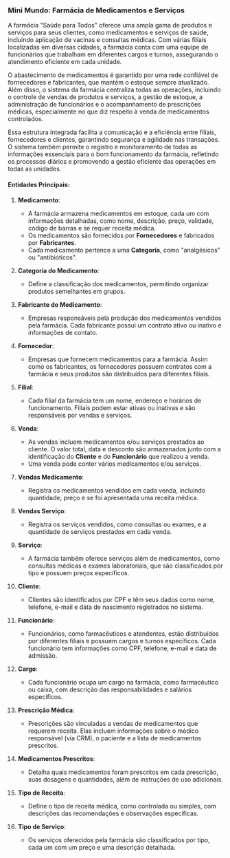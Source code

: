 ### Mini Mundo: Farmácia de Medicamentos e Serviços

A farmácia "Saúde para Todos" oferece uma ampla gama de produtos e serviços para seus clientes, como medicamentos e serviços de saúde, incluindo aplicação de vacinas e consultas médicas. Com várias filiais localizadas em diversas cidades, a farmácia conta com uma equipe de funcionários que trabalham em diferentes cargos e turnos, assegurando o atendimento eficiente em cada unidade.

O abastecimento de medicamentos é garantido por uma rede confiável de fornecedores e fabricantes, que mantém o estoque sempre atualizado. Além disso, o sistema da farmácia centraliza todas as operações, incluindo o controle de vendas de produtos e serviços, a gestão de estoque, a administração de funcionários e o acompanhamento de prescrições médicas, especialmente no que diz respeito à venda de medicamentos controlados.

Essa estrutura integrada facilita a comunicação e a eficiência entre filiais, fornecedores e clientes, garantindo segurança e agilidade nas transações. O sistema também permite o registro e monitoramento de todas as informações essenciais para o bom funcionamento da farmácia, refletindo os processos diários e promovendo a gestão eficiente das operações em todas as unidades.

#### Entidades Principais:

1. **Medicamento**:
   - A farmácia armazena medicamentos em estoque, cada um com informações detalhadas, como nome, descrição, preço, validade, código de barras e se requer receita médica.
   - Os medicamentos são fornecidos por **Fornecedores** e fabricados por **Fabricantes**.
   - Cada medicamento pertence a uma **Categoria**, como "analgésicos" ou "antibióticos".

2. **Categoria do Medicamento**:
   - Define a classificação dos medicamentos, permitindo organizar produtos semelhantes em grupos.

3. **Fabricante do Medicamento**:
   - Empresas responsáveis pela produção dos medicamentos vendidos pela farmácia. Cada fabricante possui um contrato ativo ou inativo e informações de contato.

4. **Fornecedor**:
   - Empresas que fornecem medicamentos para a farmácia. Assim como os fabricantes, os fornecedores possuem contratos com a farmácia e seus produtos são distribuídos para diferentes filiais.

5. **Filial**:
   - Cada filial da farmácia tem um nome, endereço e horários de funcionamento. Filiais podem estar ativas ou inativas e são responsáveis por vendas e serviços.

6. **Venda**:
   - As vendas incluem medicamentos e/ou serviços prestados ao cliente. O valor total, data e desconto são armazenados junto com a identificação do **Cliente** e do **Funcionário** que realizou a venda.
   - Uma venda pode conter vários medicamentos e/ou serviços.

7. **Vendas Medicamento**:
   - Registra os medicamentos vendidos em cada venda, incluindo quantidade, preço e se foi apresentada uma receita médica.

8. **Vendas Serviço**:
   - Registra os serviços vendidos, como consultas ou exames, e a quantidade de serviços prestados em cada venda.

9. **Serviço**:
   - A farmácia também oferece serviços além de medicamentos, como consultas médicas e exames laboratoriais, que são classificados por tipo e possuem preços específicos.

10. **Cliente**:
    - Clientes são identificados por CPF e têm seus dados como nome, telefone, e-mail e data de nascimento registrados no sistema.

11. **Funcionário**:
    - Funcionários, como farmacêuticos e atendentes, estão distribuídos por diferentes filiais e possuem cargos e turnos específicos. Cada funcionário tem informações como CPF, telefone, e-mail e data de admissão.

12. **Cargo**:
    - Cada funcionário ocupa um cargo na farmácia, como farmacêutico ou caixa, com descrição das responsabilidades e salários específicos.

13. **Prescrição Médica**:
    - Prescrições são vinculadas a vendas de medicamentos que requerem receita. Elas incluem informações sobre o médico responsável (via CRM), o paciente e a lista de medicamentos prescritos.

14. **Medicamentos Prescritos**:
    - Detalha quais medicamentos foram prescritos em cada prescrição, suas dosagens e quantidades, além de instruções de uso adicionais.

15. **Tipo de Receita**:
    - Define o tipo de receita médica, como controlada ou simples, com descrições das recomendações e observações específicas.

16. **Tipo de Serviço**:
    - Os serviços oferecidos pela farmácia são classificados por tipo, cada um com um preço e uma descrição detalhada.

